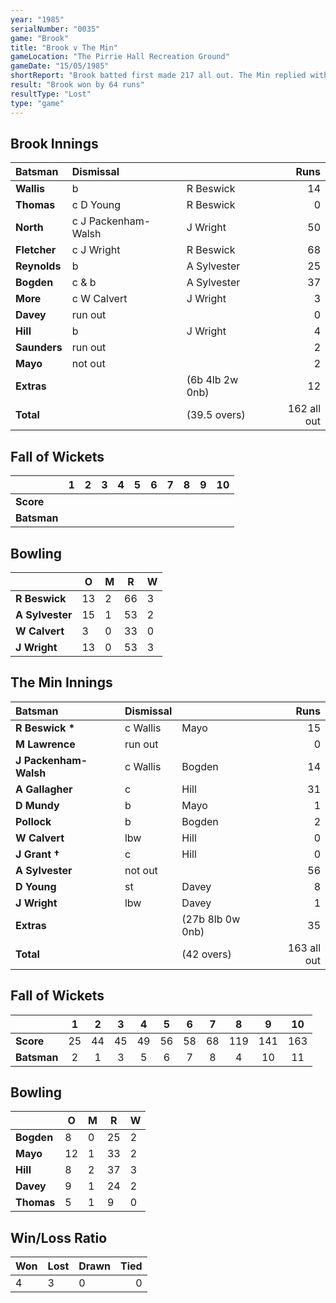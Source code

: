 ```yaml
---
year: "1985"
serialNumber: "0035"
game: "Brook"
title: "Brook v The Min"
gameLocation: "The Pirrie Hall Recreation Ground"
gameDate: "15/05/1985"
shortReport: "Brook batted first made 217 all out. The Min replied with 163 all out."
result: "Brook won by 64 runs"
resultType: "Lost"
type: "game"
---
```


## Brook Innings

| Batsman | Dismissal |  | Runs |
|:---|:---|---|---:|
| **Wallis** | b | R Beswick | 14 | 
| **Thomas** | c D Young | R Beswick | 0 | 
| **North** | c J Packenham-Walsh | J Wright | 50 | 
| **Fletcher** | c J Wright | R Beswick | 68 | 
| **Reynolds** | b | A Sylvester | 25 | 
| **Bogden** | c & b | A Sylvester | 37 | 
| **More** | c W Calvert | J Wright | 3 | 
| **Davey** | run out |  | 0 | 
| **Hill** | b | J Wright | 4 | 
| **Saunders** | run out |  | 2 | 
| **Mayo** | not out | | 2 | 
| **Extras** | | (6b 4lb 2w 0nb) | 12 | 
| **Total** | | (39.5 overs) | 162 all out | 

## Fall of Wickets

| | 1 | 2 | 3 | 4 | 5 | 6 | 7 | 8 | 9 | 10 |
|---|:---:|:---:|:---:|:---:|:---:|:---:|:---:|:---:|:---:|:---:|
| **Score** |  |  |  |  |  |  |  |  |  |  |
| **Batsman** |  |  |  |  |  |  |  |  |  |  |


## Bowling

| | O | M | R | W |
|---|---|---|---|---|
| **R Beswick** | 13 | 2 | 66 | 3 | 
| **A Sylvester** | 15 | 1 | 53 | 2 | 
| **W Calvert** | 3 | 0 | 33 | 0 | 
| **J Wright** | 13 | 0 | 53 | 3 | 

## The Min Innings

| Batsman | Dismissal |  | Runs |
|:---|:---|---|---:|
| **R Beswick &#42;** | c Wallis | Mayo | 15 | 
| **M Lawrence** | run out |  | 0 | 
| **J Packenham-Walsh** | c Wallis | Bogden | 14 | 
| **A Gallagher** | c | Hill | 31 | 
| **D Mundy** | b  | Mayo | 1 | 
| **Pollock** | b | Bogden | 2 | 
| **W Calvert** | lbw | Hill | 0 | 
| **J Grant &#8224;** | c | Hill | 0 | 
| **A Sylvester** | not out |  | 56 | 
| **D Young** | st | Davey | 8 | 
| **J Wright** | lbw | Davey | 1 | 
| **Extras** | | (27b 8lb 0w 0nb) | 35 | 
| **Total** | | (42 overs) | 163 all out | 

## Fall of Wickets

| | 1 | 2 | 3 | 4 | 5 | 6 | 7 | 8 | 9 | 10 |
|---|:---:|:---:|:---:|:---:|:---:|:---:|:---:|:---:|:---:|:---:|
| **Score** | 25 | 44 | 45 | 49 | 56 | 58 | 68 | 119 | 141 | 163 | 
| **Batsman** | 2 | 1 | 3 | 5 | 6 | 7 | 8 | 4 | 10 | 11 | 


## Bowling

| | O | M | R | W |
|---|---|---|---|---|
| **Bogden** | 8 | 0 | 25 | 2 | 
| **Mayo** | 12 | 1 | 33 | 2 | 
| **Hill** | 8 | 2 | 37 | 3 | 
| **Davey** | 9 | 1 | 24 | 2 | 
| **Thomas** | 5 | 1 | 9 | 0 |

## Win/Loss Ratio

| Won | Lost | Drawn | Tied |
|:---|:---|:---|---:|
| 4 | 3 | 0 | 0 |
